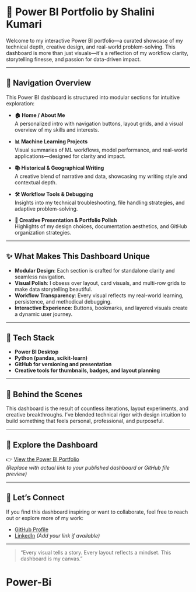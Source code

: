 # 🚀 Power BI Portfolio by Shalini Kumari

Welcome to my interactive Power BI portfolio—a curated showcase of my technical depth, creative design, and real-world problem-solving. This dashboard is more than just visuals—it's a reflection of my workflow clarity, storytelling finesse, and passion for data-driven impact.

---

## 🧭 Navigation Overview

This Power BI dashboard is structured into modular sections for intuitive exploration:

- **🏠 Home / About Me**  
  A personalized intro with navigation buttons, layout grids, and a visual overview of my skills and interests.

- **📊 Machine Learning Projects**  
  Visual summaries of ML workflows, model performance, and real-world applications—designed for clarity and impact.

- **📚 Historical & Geographical Writing**  
  A creative blend of narrative and data, showcasing my writing style and contextual depth.

- **🛠️ Workflow Tools & Debugging**  
  Insights into my technical troubleshooting, file handling strategies, and adaptive problem-solving.

- **🎨 Creative Presentation & Portfolio Polish**  
  Highlights of my design choices, documentation aesthetics, and GitHub organization strategies.

---

## ✨ What Makes This Dashboard Unique

- **Modular Design**: Each section is crafted for standalone clarity and seamless navigation.
- **Visual Polish**: I obsess over layout, card visuals, and multi-row grids to make data storytelling beautiful.
- **Workflow Transparency**: Every visual reflects my real-world learning, persistence, and methodical debugging.
- **Interactive Experience**: Buttons, bookmarks, and layered visuals create a dynamic user journey.

---

## 📌 Tech Stack

- **Power BI Desktop**
- **Python (pandas, scikit-learn)**
- **GitHub for versioning and presentation**
- **Creative tools for thumbnails, badges, and layout planning**

---

## 🧠 Behind the Scenes

This dashboard is the result of countless iterations, layout experiments, and creative breakthroughs. I’ve blended technical rigor with design intuition to build something that feels personal, professional, and purposeful.

---

## 🔗 Explore the Dashboard

👉 [View the Power BI Portfolio](#)  
*(Replace with actual link to your published dashboard or GitHub file preview)*

---

## 🙌 Let’s Connect

If you find this dashboard inspiring or want to collaborate, feel free to reach out or explore more of my work:

- [GitHub Profile](https://github.com/shalinikumari37090-source)
- [LinkedIn](#) *(Add your link if available)*

---

> “Every visual tells a story. Every layout reflects a mindset. This dashboard is my canvas.”
# Power-Bi
